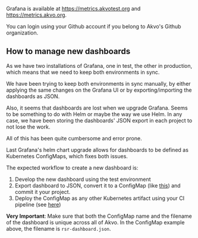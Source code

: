 Grafana is available at https://metrics.akvotest.org and https://metrics.akvo.org. 

You can login using your Github account if you belong to Akvo's Github organization.

## How to manage new dashboards

As we have two installations of Grafana, one in test, the other in production, which means that we need to keep both 
environments in sync.

We have been trying to keep both environments in sync manually, by either applying the same changes on the Grafana UI or 
by exporting/importing the dashboards as JSON.

Also, it seems that dashboards are lost when we upgrade Grafana. Seems to be something to do with Helm or maybe the way
we use Helm. In any case, we have been storing the dashboards' JSON export in each project to not lose the work.

All of this has been quite cumbersome and error prone.

Last Grafana's helm chart upgrade allows for dashboards to be defined as Kubernetes ConfigMaps, which fixes both issues. 

The expected workflow to create a new dashboard is:

1. Develop the new dashboard using the test environment
1. Export dashboard to JSON, convert it to a ConfigMap (like [this](https://github.com/akvo/akvo-rsr/blob/0a15fcf728a45d05831d0b74f80f1eaf1be8d8be/ci/k8s/grafana/main.yml)) and commit it your project.
1. Deploy the ConfigMap as any other Kubernetes artifact using your CI pipeline (see [here](https://github.com/akvo/akvo-rsr/blob/6ffee52de80f650dee7cda9cdea81b86390e8bd8/ci/deploy.sh#L56))

**Very Important**: Make sure that both the ConfigMap name and the filename of the dashboard is unique across all of Akvo. In the ConfigMap example above, the filename is `rsr-dashboard.json`. 